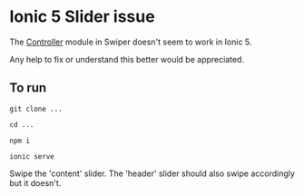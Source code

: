 # Ionic 5 Slider issue

The [Controller](https://swiperjs.com/api/#controller) module in Swiper doesn't seem to work in Ionic 5.

Any help to fix or understand this better would be appreciated.

## To run

`git clone ...`

`cd ...`

`npm i`

`ionic serve`

Swipe the 'content' slider. The 'header' slider should also swipe accordingly but it doesn't.